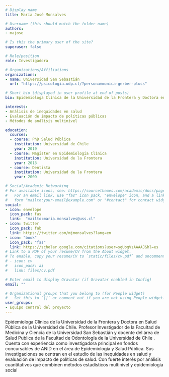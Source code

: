 ```yaml
---
# Display name
title: María José Monsalves

# Username (this should match the folder name)
authors:
- majose

# Is this the primary user of the site?
superuser: false

# Role/position
role: Investigadora

# Organizations/Affiliations
organizations:
- name: Universidad San Sebastián
  url: "https://psicologia.udp.cl/?persona=monica-gerber-pluss"

# Short bio (displayed in user profile at end of posts)
bio: Epidemiologa Clínica de la Universidad de la Frontera y Doctora en Salud Pública de la Universidad de Chile. Profesor Investigador de la Facultad de Medicina y Ciencia de la Universidad San Sebastián y docente del área de Salud Publica de la Facultad de Odontología de la Universidad de Chile . Cuenta con experiencia como investigadora principal en fondos concursables de ANID en el área de Epidemiología y Salud Pública. Sus investigaciones  se centran en el estudio de las inequidades en salud y evaluación de impacto de políticas de salud. Con fuerte interés por análisis cuantitativos que combinen métodos estadísticos multinivel y epidemiología social

interests:
- Análisis de inequidades en salud
- Evaluación de impacto de políticas públicas
- Métodos de análisis multinivel

education:
  courses:
  - course: PhD Salud Pública
    institution: Universidad de Chile
    year: 2019
  - course: Magíster en Epidemiología Clínica
    institution: Universidad de la Frontera
    year: 2013
  - course: Dentista
    institution: Universidad de la Frontera
    year: 2009

# Social/Academic Networking
# For available icons, see: https://sourcethemes.com/academic/docs/page-builder/#icons
#   For an email link, use "fas" icon pack, "envelope" icon, and a link in the
#   form "mailto:your-email@example.com" or "#contact" for contact widget.
social:
- icon: envelope
  icon_pack: fas
  link:  "mailto:maria.monsalves@uss.cl"
- icon: twitter
  icon_pack: fab
  link: https://twitter.com/mjmonsalves?lang=en
- icon: "book"
  icon_pack: "fas"
  link: https://scholar.google.com/citations?user=sgUogVsAAAAJ&hl=es
# Link to a PDF of your resume/CV from the About widget.
# To enable, copy your resume/CV to `static/files/cv.pdf` and uncomment the lines below.
# - icon: cv
#   icon_pack: ai
#   link: files/cv.pdf

# Enter email to display Gravatar (if Gravatar enabled in Config)
email: ""

# Organizational groups that you belong to (for People widget)
#   Set this to `[]` or comment out if you are not using People widget.
user_groups:
- Equipo central del proyecto
---
```


Epidemiologa Clínica de la Universidad de la Frontera y Doctora en Salud Pública de la Universidad de Chile. Profesor Investigador de la Facultad de Medicina y Ciencia de la Universidad San Sebastián y docente del área de Salud Publica de la Facultad de Odontología de la Universidad de Chile . Cuenta con experiencia como investigadora principal en fondos concursables de ANID en el área de Epidemiología y Salud Pública. Sus investigaciones  se centran en el estudio de las inequidades en salud y evaluación de impacto de políticas de salud. Con fuerte interés por análisis cuantitativos que combinen métodos estadísticos multinivel y epidemiología social
